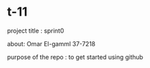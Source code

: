 # t-11

project title : sprint0

about: 
Omar El-gamml 37-7218

purpose of the repo : to get started using github
